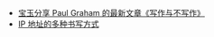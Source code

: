 - [宝玉分享 Paul Graham 的最新文章《写作与不写作》](https://x.com/dotey/status/1850721290581062142)
- [IP 地址的多种书写方式](https://mp.weixin.qq.com/s?__biz=MzI3Njk5ODg4OQ==&mid=2247489590&idx=1&sn=370eada832ec52bbc83436da3a72994f&chksm=eb6da7b0dc1a2ea6c883c373a69e20e85714e7769c483728d4b8e40585721fc27bde8a359df8&token=1064185699&lang=zh_CN)